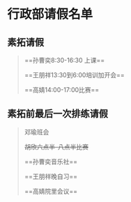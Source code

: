 # 行政部请假名单

## 素拓请假

> ==孙曹奕8:30-16:30 上课==
>
> ==王朋祥13:30到6:00培训加开会==
>
> ==高婧14:00-17:00比赛==



## 素拓前最后一次排练请假

> 邓瑜班会
>
> ~~胡欣六点半-八点半比赛~~
>
> ==孙曹奕音乐社==
>
> ==王朋祥晚自习==
>
> ==高婧院里会议==